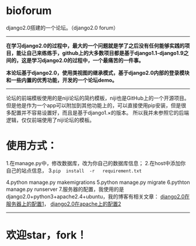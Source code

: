 # bioforum
django2.0搭建的一个论坛。（django2.0 forum）
*******

**在学习django2.0的过程中，最大的一个问题就是学了之后没有任何能够实践的项目，能让自己来练练手，github上的大多数项目都是基于django1.1-django1.9之间的，这是学习django2.0的过程中，一个最痛苦的一件事。**

**本论坛基于django2.0，使用类视图的继承模式，基于django2.0内部的登录模块和一些内置的优秀功能，开发的一个论坛demo。**


*****
论坛的前端模板使用的是niji论坛的简约模板，niji也是GitHub上的一个开源项目。 但是他是作为一个app可以附加到其他功能上的，可以直接使用pip安装，但是很多配置并不容易设置好，而且是基于django1.×的版本。  所以我并未参照它的后端逻辑，仅仅前端使用了niji论坛的模板。
# 使用方式：
1.在manage.py中，修改数据库，改为你自己的数据库信息；
2.在host中添加你自己的站点信息，
3.```pip  install  -r   requirement.txt```

4.python  manage.py  makemigrations
5.python  manage.py  migrate
6.pythton  manage.py  runserver
7.服务器的配置，我使用的是django2.0+python3+apache2.4+ubuntu，我的博客有相关文章：
[django2.0在服务器上的配置1](https://zhuanlan.zhihu.com/p/43016468)，
[django2.0在apache上的配置2](https://www.lovexu.xyz/2018/08/22/NO20/)

************
# 欢迎star，fork！
